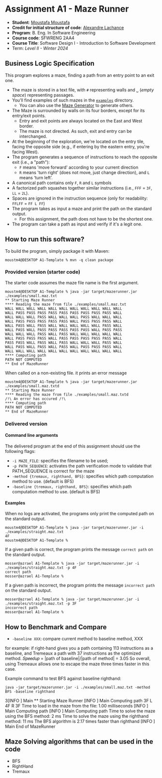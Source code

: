 # Assignment A1 - Maze Runner

* **Student**: [Moustafa Moustafa](moustm4@mcmaster.ca)
* **Credit for initial structure of code**: [Alexandre Lachance](alexandrelachance@me.com)
* **Program**: B. Eng. In Software Engineering
* **Course code**: SFWRENG 2AA4
* **Course Title**: Software Design I - Introduction to Software Development
* Term: *Level II - Winter 2024*

## Business Logic Specification

This program explores a maze, finding a path from an entry point to an exit one.

- The maze is stored in a text file, with `#` representing walls and `␣` (_empty space_) representing passages.
- You’ll find examples of such mazes in the [`examples`](./examples) directory.
    - You can also use the [Maze Generator](https://github.com/ace-lectures/maze-gen) to generate others.
- The Maze is surrounded by walls on its four borders, except for its entry/exit points.
    - Entry and exit points are always located on the East and West border.
    - The maze is not directed. As such, exit and entry can be interchanged.
- At the beginning of the exploration, we're located on the entry tile, facing the opposite side (e.g., if entering by
  the eastern entry, you're facing West).
- The program generates a sequence of instructions to reach the opposite exit (i.e., a "path"):
    - `F` means 'move forward' according to your current direction
    - `R` means 'turn right' (does not move, just change direction), and `L` means ‘turn left’.
- A canonical path contains only `F`, `R` and `L` symbols
- A factorized path squashes together similar instructions (i.e., `FFF` = `3F`, `LL` = `2L`).
- Spaces are ignored in the instruction sequence (only for readability: `FFLFF` = `FF L FF`)
- The program takes as input a maze and print the path on the standard output.
    - For this assignment, the path does not have to be the shortest one.
- The program can take a path as input and verify if it's a legit one.

## How to run this software?

To build the program, simply package it with Maven:

```
moustm4@DESKTOP A1-Template % mvn -q clean package 
```

### Provided version (starter code)

The starter code assumes the maze file name is the first argument.

```
moustm4@DESKTOP A1-Template % java -jar target/mazerunner.jar ./examples/small.maz.txt
** Starting Maze Runner
**** Reading the maze from file ./examples/small.maz.txt
WALL WALL WALL WALL WALL WALL WALL WALL WALL WALL WALL 
WALL PASS PASS PASS PASS PASS PASS PASS PASS PASS WALL 
WALL WALL WALL PASS WALL WALL WALL PASS WALL WALL WALL 
WALL PASS PASS PASS PASS PASS WALL PASS PASS PASS WALL 
WALL PASS WALL PASS WALL WALL WALL WALL WALL PASS WALL 
WALL PASS WALL PASS PASS PASS PASS PASS WALL PASS PASS 
WALL WALL WALL PASS WALL PASS WALL WALL WALL WALL WALL 
WALL PASS PASS PASS WALL PASS PASS PASS PASS PASS WALL 
PASS PASS WALL PASS WALL PASS WALL WALL WALL PASS WALL 
WALL PASS WALL PASS WALL PASS WALL PASS PASS PASS WALL 
WALL WALL WALL WALL WALL WALL WALL WALL WALL WALL WALL 
**** Computing path
PATH NOT COMPUTED
** End of MazeRunner
```

When called on a non-existing file. it prints an error message

```
moustm4@DESKTOP A1-Template % java -jar target/mazerunner.jar ./examples/small.maz.txtd
** Starting Maze Runner
**** Reading the maze from file ./examples/small.maz.txtd
/!\ An error has occured /!\
**** Computing path
PATH NOT COMPUTED
** End of MazeRunner
```

### Delivered version

#### Command line arguments

The delivered program at the end of this assignment should use the following flags:

- `-i MAZE_FILE`: specifies the filename to be used;
- `-p PATH_SEQUENCE`: activates the path verification mode to validate that PATH_SEQUENCE is correct for the maze
- `-method {tremaux, righthand, BFS}`: specifies which path computation method to use. (default is BFS)
- `-baseline {tremaux, righthand, BFS}`: specifies which path computation method to use. (default is BFS)

#### Examples

When no logs are activated, the programs only print the computed path on the standard output.

```
moustm4@DESKTOP A1-Template % java -jar target/mazerunner.jar -i ./examples/straight.maz.txt
4F
moustm4@DESKTOP A1-Template %
```

If a given path is correct, the program prints the message `correct path` on the standard output.

```
mosser@azrael A1-Template % java -jar target/mazerunner.jar -i ./examples/straight.maz.txt -p 4F
correct path
mosser@azrael A1-Template %
```

If a given path is incorrect, the program prints the message `incorrect path` on the standard output.

```
mosser@azrael A1-Template % java -jar target/mazerunner.jar -i ./examples/straight.maz.txt -p 3F
inccorrect path
mosser@azrael A1-Template %
```

## How to Benchmark and Compare 

- `-baseline XXX`: compare current method to baseline method, XXX

for example: if right-hand gives you a path containing 113 instructions as a baseline, and Tremeaux a path with 37 instructions as the optimized method. 𝑆𝑝𝑒𝑒𝑑𝑢𝑝 = |path of baseline|/|path of method| = 3.05
So overall, using Tremeaux allows one to escape the maze three times faster in this case.

Example command to test BFS against baseline righthand: 
```
java -jar target/mazerunner.jar -i ./examples/small.maz.txt -method BFS -baseline righthand
```
3[INFO ] Main ** Starting Maze Runner
[INFO ] Main Computing path
3F L 4F R 3F
Time to load in the maze from the file: 1.00 milliseconds
[INFO ] Main Computing path
[INFO ] Main Computing path
Time to solve the maze using the BFS method: 2 ms
Time to solve the maze using the righthand method: 11 ms
The BFS algorithm is 2.17 times faster than righthand
[INFO ] Main End of MazeRunner

## Maze Solving algorithms that can be used in the code

- BFS 
- RightHand 
- Tremaux 
